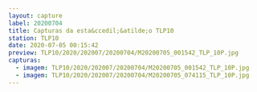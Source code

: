 ```yaml
---
layout: capture
label: 20200704
title: Capturas da esta&ccedil;&atilde;o TLP10
station: TLP10
date: 2020-07-05 00:15:42
preview: TLP10/2020/202007/20200704/M20200705_001542_TLP_10P.jpg
capturas:
  - imagem: TLP10/2020/202007/20200704/M20200705_001542_TLP_10P.jpg
  - imagem: TLP10/2020/202007/20200704/M20200705_074115_TLP_10P.jpg
---
```


